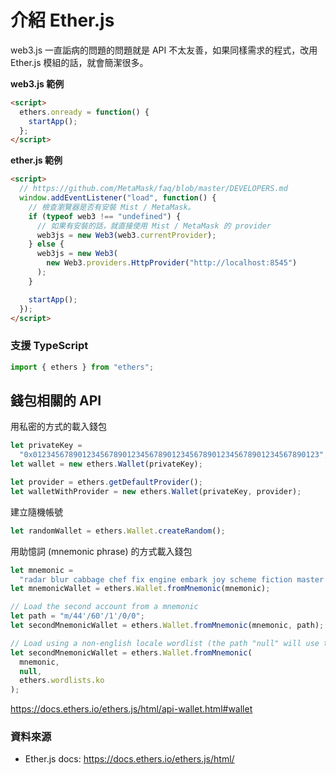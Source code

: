 # 介紹 Ether.js

web3.js 一直詬病的問題的問題就是 API 不太友善，如果同樣需求的程式，改用 Ether.js 模組的話，就會簡潔很多。

**web3.js 範例**

```html
<script>
  ethers.onready = function() {
    startApp();
  };
</script>
```

**ether.js 範例**

```html
<script>
  // https://github.com/MetaMask/faq/blob/master/DEVELOPERS.md
  window.addEventListener("load", function() {
    // 檢查瀏覽器是否有安裝 Mist / MetaMask。
    if (typeof web3 !== "undefined") {
      // 如果有安裝的話，就直接使用 Mist / MetaMask 的 provider
      web3js = new Web3(web3.currentProvider);
    } else {
      web3js = new Web3(
        new Web3.providers.HttpProvider("http://localhost:8545")
      );
    }

    startApp();
  });
</script>
```

### 支援 TypeScript

```js
import { ethers } from "ethers";
```

## 錢包相關的 API

用私密的方式的載入錢包

```js
let privateKey =
  "0x0123456789012345678901234567890123456789012345678901234567890123";
let wallet = new ethers.Wallet(privateKey);

let provider = ethers.getDefaultProvider();
let walletWithProvider = new ethers.Wallet(privateKey, provider);
```

建立隨機帳號

```js
let randomWallet = ethers.Wallet.createRandom();
```

用助憶詞 (mnemonic phrase) 的方式載入錢包

```js
let mnemonic =
  "radar blur cabbage chef fix engine embark joy scheme fiction master release";
let mnemonicWallet = ethers.Wallet.fromMnemonic(mnemonic);

// Load the second account from a mnemonic
let path = "m/44'/60'/1'/0/0";
let secondMnemonicWallet = ethers.Wallet.fromMnemonic(mnemonic, path);

// Load using a non-english locale wordlist (the path "null" will use the default)
let secondMnemonicWallet = ethers.Wallet.fromMnemonic(
  mnemonic,
  null,
  ethers.wordlists.ko
);
```

<https://docs.ethers.io/ethers.js/html/api-wallet.html#wallet>

### 資料來源

- Ether.js docs: <https://docs.ethers.io/ethers.js/html/>

